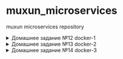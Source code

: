 # muxun_microservices
muxun microservices repository

<details><summary> Домашнее задание №12 docker-1 </summary>\
<p>

* установлен docker из deb пакета
* запущен первый контейнер hello-world
* рассмотрен механизм запуска контейнеров
* рассмотрены команды docker create \ start \ attach \ exec \ commit
* создан образ и лог списка образов добавлен в файл docker-1.log
* изучены выводы команд docker inspect для образа и контейнера
* рассмотрены механизмы остановки контейнров и уничтожения контейнеров и образов


</p>
</details>



<details><summary> Домашнее задание №13 docker-2 </summary>
<p>

* создан новый проект docker
* установлен docker-machine 
* с помощью docker machine создан хост в GCP
* изучен механизм переключения с локального окружения на удаленные в docker-machine
  eval $(docker-machine env dockerhost)
* проверены pid изоляции в контейнере и на хост машине
* созданы необходимые файлы для создания докер образа
* написан dockerfile и собран образ
* добавлено правило файерволла для порта 9292 
* запущен docker контейнер 
 <img src="https://raw.githubusercontent.com/muxun/muxun.github.io/master/docker%20reddit%20machine.png"></img>

* зарегестрировался на docker hub
* запушен образ на docker hub
* проверен локальный запуск docker контейнера из образа с докер-хаба
<img src="https://raw.githubusercontent.com/muxun/muxun.github.io/master/docker%20localhost.png"></img>

* изучены способы остановки\старта\подключения с контейнерами и вывод информации по образам

</p></details>


<details> <summary> Домашнее задание №14 docker-3 </summary>
<p>

* создана файловая структура для микросервисного приложения
* написаны докерфайлы для сервисов 
* собраны образы сервисов
* сборка ui образа начата с шага,отличающегося от сборки образа коммента, так как они имеют одинаковые базовые слои ruby 
* создана сеть приложения
* запущенны контейнеры и проверена работа приложения 
<img src="https://raw.githubusercontent.com/muxun/muxun.github.io/master/docker%20microservices%20app.png"></img>

* произведена попытка улучшения докерфайлов
* создан объект volume для базы данных и пересоздано приложение с этим хранилищем
* созданы записи и комментарии, убиты контейнеры и перезапущенны вновь - информация в бд сохранена

</p>
</details>




